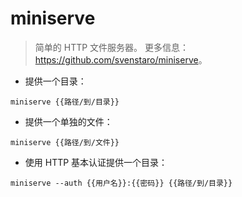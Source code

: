# miniserve

> 简单的 HTTP 文件服务器。
> 更多信息：<https://github.com/svenstaro/miniserve>。

- 提供一个目录：

`miniserve {{路径/到/目录}}`

- 提供一个单独的文件：

`miniserve {{路径/到/文件}}`

- 使用 HTTP 基本认证提供一个目录：

`miniserve --auth {{用户名}}:{{密码}} {{路径/到/目录}}`